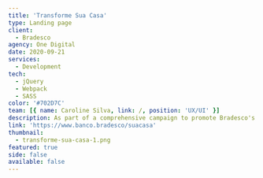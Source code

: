 ```yaml
---
title: 'Transforme Sua Casa'
type: Landing page
client:
  - Bradesco
agency: One Digital
date: 2020-09-21
services:
  - Development
tech:
  - jQuery
  - Webpack
  - SASS
color: '#702D7C'
team: [{ name: Caroline Silva, link: /, position: 'UX/UI' }]
description: As part of a comprehensive campaign to promote Bradesco's credit and debit card products across multiple brands, I contributed to the development of a landing page that enabled users to generate coupons based on their card spending, with prizes awarded through a drawing mechanism. The landing page was integrated with the client's main website and included a user login feature, which allowed users to access their coupons or opt out of the promotion.<br><br>During this project, I utilized my expertise in front-end development to create a visually appealing and user-friendly design that aligned with the client's branding standards. I also collaborated closely with the backend team to ensure seamless integration and effective data tracking, including performance analytics and user engagement metrics.
link: 'https://www.banco.bradesco/suacasa'
thumbnail:
  - transforme-sua-casa-1.png
featured: true
side: false
available: false
---
```


